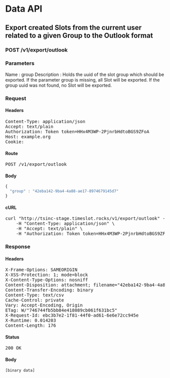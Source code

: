 # Data API

## Export created Slots from the current user related to a given Group to the Outlook format

### POST /v1/export/outlook

### Parameters

Name : group
Description : Holds the uuid of the slot group which should be exported.
If the parameter group is missing, all Slot will be exported.
If the group uuid was not found, no Slot will be exported.

### Request

#### Headers

<pre>Content-Type: application/json
Accept: text/plain
Authorization: Token token=HHx4M3WP-2PjnrbHdtoBGS9ZFoA
Host: example.org
Cookie: </pre>

#### Route

<pre>POST /v1/export/outlook</pre>

#### Body
```javascript
{
  "group" : "42eba142-9ba4-4a88-ae17-8974679145d7"
}
```


#### cURL

<pre class="request">curl &quot;http://tsinc-stage.timeslot.rocks/v1/export/outlook&quot; -d &#39;{&quot;group&quot;:&quot;42eba142-9ba4-4a88-ae17-8974679145d7&quot;}&#39; -X POST \
	-H &quot;Content-Type: application/json&quot; \
	-H &quot;Accept: text/plain&quot; \
	-H &quot;Authorization: Token token=HHx4M3WP-2PjnrbHdtoBGS9ZFoA&quot;</pre>

### Response

#### Headers

<pre>X-Frame-Options: SAMEORIGIN
X-XSS-Protection: 1; mode=block
X-Content-Type-Options: nosniff
Content-Disposition: attachment; filename=&quot;42eba142-9ba4-4a88-ae17-8974679145d7.csv&quot;
Content-Transfer-Encoding: binary
Content-Type: text/csv
Cache-Control: private
Vary: Accept-Encoding, Origin
ETag: W/&quot;746744fb5bb84e418089cb061f631bc5&quot;
X-Request-Id: ebc3b7e2-1f81-44f0-ad61-6e6e72cc945e
X-Runtime: 0.014203
Content-Length: 176</pre>

#### Status

<pre>200 OK</pre>

#### Body

```javascript
[binary data]
```
